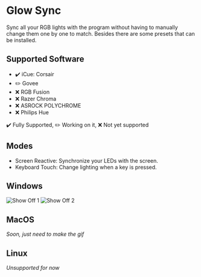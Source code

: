 # Glow Sync
Sync all your RGB lights with the program without having to manually change them one by one to match. 
Besides there are some presets that can be installed.

## Supported Software
* ✔️ iCue: Corsair
* ✏️ Govee
* ❌ RGB Fusion
* ❌ Razer Chroma
* ❌ ASROCK POLYCHROME
* ❌ Philips Hue

✔️ Fully Supported, 
✏️ Working on it, 
❌ Not yet supported

## Modes
* Screen Reactive: Synchronize your LEDs with the screen.
* Keyboard Touch: Change lighting when a key is pressed.

## Windows
![Show Off 1](https://github.com/Jacxk/Screen-To-RGB/blob/master/__assets__/show_off_1.gif?raw=true)
![Show Off 2](https://github.com/Jacxk/Screen-To-RGB/blob/master/__assets__/show_off_2.gif?raw=true)

## MacOS
*Soon, just need to make the gif*

## Linux
*Unsupported for now*

